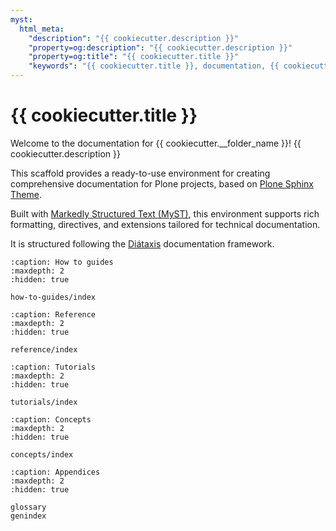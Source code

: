 ```yaml
---
myst:
  html_meta:
    "description": "{{ cookiecutter.description }}"
    "property=og:description": "{{ cookiecutter.description }}"
    "property=og:title": "{{ cookiecutter.title }}"
    "keywords": "{{ cookiecutter.title }}, documentation, {{ cookiecutter.description }}"
---
```


# {{ cookiecutter.title }}

Welcome to the documentation for {{ cookiecutter.__folder_name }}!
{{ cookiecutter.description }}

This scaffold provides a ready-to-use environment for creating comprehensive documentation for Plone projects, based on [Plone Sphinx Theme](https://github.com/plone/plone-sphinx-theme).

Built with [Markedly Structured Text (MyST)](https://myst-parser.readthedocs.io/en/latest/), this environment supports rich formatting, directives, and extensions tailored for technical documentation.

It is structured following the [Diátaxis](https://diataxis.fr/) documentation framework.

```{toctree}
:caption: How to guides
:maxdepth: 2
:hidden: true

how-to-guides/index
```

```{toctree}
:caption: Reference
:maxdepth: 2
:hidden: true

reference/index
```

```{toctree}
:caption: Tutorials
:maxdepth: 2
:hidden: true

tutorials/index
```

```{toctree}
:caption: Concepts
:maxdepth: 2
:hidden: true

concepts/index
```

```{toctree}
:caption: Appendices
:maxdepth: 2
:hidden: true

glossary
genindex
```
